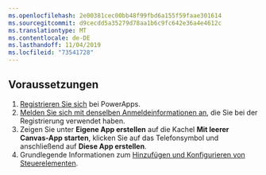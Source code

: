 ```yaml
---
ms.openlocfilehash: 2e00381cec00bb48f99fbd6a155f59faae301614
ms.sourcegitcommit: d9cecdd5a35279d78aa1b6c9fc642e36a4e4612c
ms.translationtype: MT
ms.contentlocale: de-DE
ms.lasthandoff: 11/04/2019
ms.locfileid: "73541728"
---
```

## <a name="prerequisites"></a>Voraussetzungen

1. [Registrieren Sie sich](../maker/signup-for-powerapps.md) bei PowerApps.
1. [Melden Sie sich mit denselben Anmeldeinformationen an](https://make.powerapps.com/?utm_source=padocs&utm_medium=linkinadoc&utm_campaign=referralsfromdoc), die Sie bei der Registrierung verwendet haben.
1. Zeigen Sie unter **Eigene App erstellen** auf die Kachel **Mit leerer Canvas-App starten**, klicken Sie auf das Telefonsymbol und anschließend auf **Diese App erstellen**.
1. Grundlegende Informationen zum [Hinzufügen und Konfigurieren von Steuerelementen](../maker/canvas-apps/add-configure-controls.md).
